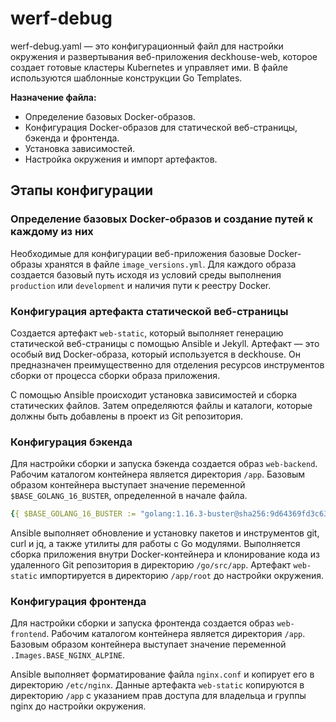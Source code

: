# werf-debug

werf-debug.yaml — это конфигурационный файл для настройки окружения и развертывания веб-приложения deckhouse-web, которое создает готовые кластеры Kubernetes и управляет ими. В файле используются шаблонные конструкции Go Templates.

**Назначение файла:**

- Определение базовых Docker-образов.
- Конфигурация Docker-образов для статической веб-страницы, бэкенда и фронтенда.
- Установка зависимостей.
- Настройка окружения и импорт артефактов.

## Этапы конфигурации

### Определение базовых Docker-образов и создание путей к каждому из них

Необходимые для конфигурации веб-приложения базовые Docker-образы хранятся в файле `image_versions.yml`. Для каждого образа создается базовый путь исходя из условий среды выполнения `production` или `development` и наличия пути к реестру Docker.

### Конфигурация артефакта статической веб-страницы

Создается артефакт `web-static`, который выполняет генерацию статической веб-страницы с помощью Ansible и Jekyll. Артефакт — это особый вид Docker-образа, который используется в deckhouse. Он предназначен преимущественно для отделения ресурсов инструментов сборки от процесса сборки образа приложения.

С помощью Ansible происходит установка зависимостей и сборка статических файлов. Затем определяются файлы и каталоги, которые должны быть добавлены в проект из Git репозитория.

### Конфигурация бэкенда

Для настройки сборки и запуска бэкенда создается образ `web-backend`. Рабочим каталогом контейнера является директория `/app`. Базовым образом контейнера выступает значение переменной `$BASE_GOLANG_16_BUSTER`, определенной в начале файла.

```YAML
{{ $BASE_GOLANG_16_BUSTER := "golang:1.16.3-buster@sha256:9d64369fd3c633df71d7465d67d43f63bb31192193e671742fa1c26ebc3a6210" }}
```

Ansible выполняет обновление и установку пакетов и инструментов git, curl и jq, а также утилиты для работы с Go модулями. Выполняется сборка приложения внутри Docker-контейнера и клонирование кода из удаленного Git репозитория в директорию `/go/src/app`. Артефакт `web-static` импортируется в директорию `/app/root` до настройки окружения.

### Конфигурация фронтенда

Для настройки сборки и запуска фронтенда создается образ `web-frontend`. Рабочим каталогом контейнера является директория `/app`. Базовым образом контейнера выступает значение переменной `.Images.BASE_NGINX_ALPINE`.

Ansible выполняет форматирование файла `nginx.conf` и копирует его в директорию `/etc/nginx`. Данные артефакта `web-static` копируются в директорию `/app` с указанием прав доступа для владельца и группы nginx до настройки окружения.
